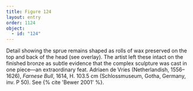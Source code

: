 ```yaml
---
title: Figure 124
layout: entry
order: 1124
object:
  - id: "124"
---
```


Detail showing the sprue remains shaped as rolls of wax preserved on the top and back of the head (see overlay). The artist left these intact on the finished bronze as subtle evidence that the complex sculpture was cast in one piece—an extraordinary feat. Adriaen de Vries (Netherlandish, 1556–1626), *Farnese Bull*, 1614, H. 103.5 cm (Schlossmuseum, Gotha, Germany, inv. P 50). See {% cite 'Bewer 2001' %}.
